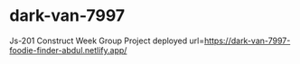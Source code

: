 # dark-van-7997
Js-201 Construct Week Group Project
deployed url=https://dark-van-7997-foodie-finder-abdul.netlify.app/
